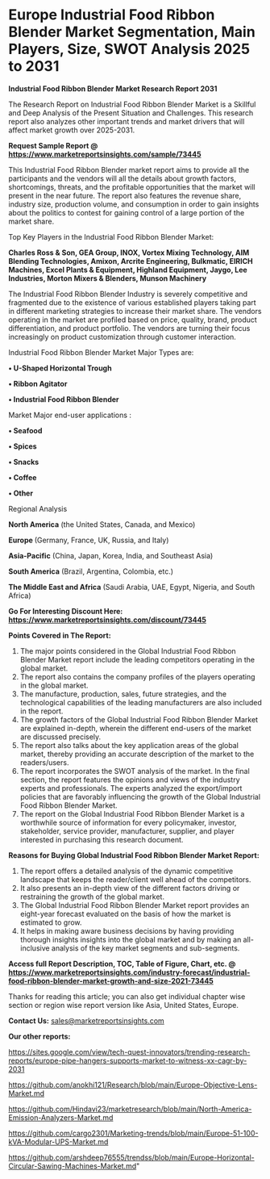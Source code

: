 # Europe Industrial Food Ribbon Blender Market Segmentation, Main Players, Size, SWOT Analysis 2025 to 2031

<strong>Industrial Food Ribbon Blender Market Research Report 2031</strong>

The Research Report on Industrial Food Ribbon Blender Market is a Skillful and Deep Analysis of the Present Situation and Challenges. This research report also analyzes other important trends and market drivers that will affect market growth over 2025-2031.

<strong>Request Sample Report @ <a href=https://www.marketreportsinsights.com/sample/73445>https://www.marketreportsinsights.com/sample/73445</a></strong>

This Industrial Food Ribbon Blender market report aims to provide all the participants and the vendors will all the details about growth factors, shortcomings, threats, and the profitable opportunities that the market will present in the near future. The report also features the revenue share, industry size, production volume, and consumption in order to gain insights about the politics to contest for gaining control of a large portion of the market share.

Top Key Players in the Industrial Food Ribbon Blender Market:

<strong>Charles Ross & Son, GEA Group, INOX, Vortex Mixing Technology, AIM Blending Technologies, Amixon, Arcrite Engineering, Bulkmatic, EIRICH Machines, Excel Plants & Equipment, Highland Equipment, Jaygo, Lee Industries, Morton Mixers & Blenders, Munson Machinery</strong>

The Industrial Food Ribbon Blender Industry is severely competitive and fragmented due to the existence of various established players taking part in different marketing strategies to increase their market share. The vendors operating in the market are profiled based on price, quality, brand, product differentiation, and product portfolio. The vendors are turning their focus increasingly on product customization through customer interaction.

Industrial Food Ribbon Blender Market Major Types are:

<strong>• U-Shaped Horizontal Trough

• Ribbon Agitator

• Industrial Food Ribbon Blender</strong>

Market Major end-user applications :

<strong>• Seafood

• Spices

• Snacks

• Coffee

• Other</strong>

Regional Analysis

</u><strong><b>North America</b></strong> (the United States, Canada, and Mexico)

<strong><b>Europe </b></strong>(Germany, France, UK, Russia, and Italy)

<strong><b>Asia-Pacific</b></strong> (China, Japan, Korea, India, and Southeast Asia)

<strong><b>South America</b></strong> (Brazil, Argentina, Colombia, etc.)

<strong><b>The Middle East and Africa</b></strong> (Saudi Arabia, UAE, Egypt, Nigeria, and South Africa)

<strong>Go For Interesting Discount Here: <a href=https://www.marketreportsinsights.com/discount/73445>https://www.marketreportsinsights.com/discount/73445</a></strong>

<strong>Points Covered in The Report:</strong>
<ol>
  <li>The major points considered in the Global Industrial Food Ribbon Blender Market report include the leading competitors operating in the global market.</li>
  <li>The report also contains the company profiles of the players operating in the global market.</li>
  <li>The manufacture, production, sales, future strategies, and the technological capabilities of the leading manufacturers are also included in the report.</li>
  <li>The growth factors of the Global Industrial Food Ribbon Blender Market are explained in-depth, wherein the different end-users of the market are discussed precisely.</li>
  <li>The report also talks about the key application areas of the global market, thereby providing an accurate description of the market to the readers/users.</li>
  <li>The report incorporates the SWOT analysis of the market. In the final section, the report features the opinions and views of the industry experts and professionals. The experts analyzed the export/import policies that are favorably influencing the growth of the Global Industrial Food Ribbon Blender Market.</li>
  <li>The report on the Global Industrial Food Ribbon Blender Market is a worthwhile source of information for every policymaker, investor, stakeholder, service provider, manufacturer, supplier, and player interested in purchasing this research document.</li>
</ol>
<strong>Reasons for Buying Global Industrial Food Ribbon Blender Market Report:</strong>

<ol>
  <li>The report offers a detailed analysis of the dynamic competitive landscape that keeps the reader/client well ahead of the competitors.</li>
  <li>It also presents an in-depth view of the different factors driving or restraining the growth of the global market.</li>
  <li>The Global Industrial Food Ribbon Blender Market report provides an eight-year forecast evaluated on the basis of how the market is estimated to grow.</li>
  <li>It helps in making aware business decisions by having providing thorough insights insights into the global market and by making an all-inclusive analysis of the key market segments and sub-segments.</li>
</ol>
<strong>Access full Report Description, TOC, Table of Figure, Chart, etc. @ <a href=https://www.marketreportsinsights.com/industry-forecast/industrial-food-ribbon-blender-market-growth-and-size-2021-73445>https://www.marketreportsinsights.com/industry-forecast/industrial-food-ribbon-blender-market-growth-and-size-2021-73445</a></strong>


Thanks for reading this article; you can also get individual chapter wise section or region wise report version like Asia, United States, Europe.

<strong>Contact Us:</strong>
sales@marketreportsinsights.com

<strong>Our other reports:</strong>

<a href=https://sites.google.com/view/tech-quest-innovators/trending-research-reports/europe-pipe-hangers-supports-market-to-witness-xx-cagr-by-2031>https://sites.google.com/view/tech-quest-innovators/trending-research-reports/europe-pipe-hangers-supports-market-to-witness-xx-cagr-by-2031</a>

<a href=https://github.com/anokhi121/Research/blob/main/Europe-Objective-Lens-Market.md>https://github.com/anokhi121/Research/blob/main/Europe-Objective-Lens-Market.md</a>

<a href=https://github.com/Hindavi23/marketresearch/blob/main/North-America-Emission-Analyzers-Market.md>https://github.com/Hindavi23/marketresearch/blob/main/North-America-Emission-Analyzers-Market.md</a>

<a href=https://github.com/cargo2301/Marketing-trends/blob/main/Europe-51-100-kVA-Modular-UPS-Market.md>https://github.com/cargo2301/Marketing-trends/blob/main/Europe-51-100-kVA-Modular-UPS-Market.md</a>

<a href=https://github.com/arshdeep76555/trendss/blob/main/Europe-Horizontal-Circular-Sawing-Machines-Market.md>https://github.com/arshdeep76555/trendss/blob/main/Europe-Horizontal-Circular-Sawing-Machines-Market.md</a>"
